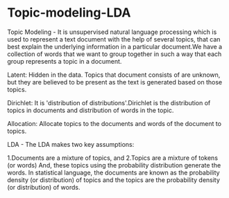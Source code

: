 # Topic-modeling-LDA


Topic Modeling - 
It is unsupervised natural language processing which is used to represent a text document with the help of several topics, that can best explain the underlying information in a particular document.We have a collection of words that we want to group together in such a way that each group represents a topic in a document.

Latent: Hidden in the data. Topics that document consists of are unknown, but they are believed to be present as the text is generated based on those topics.

Dirichlet: It is 'distribution of distributions'.Dirichlet is the distribution of topics in documents and distribution of words in the topic. 

Allocation: Allocate topics to the documents and words of the document to topics.

LDA -
The LDA makes two key assumptions:

1.Documents are a mixture of topics, and
2.Topics are a mixture of tokens (or words)
And, these topics using the probability distribution generate the words. In statistical language, the documents are known as the probability density (or distribution) of topics and the topics are the probability density (or distribution) of words.
